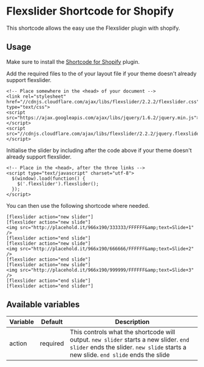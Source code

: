 Flexslider Shortcode for Shopify
==================

This shortcode allows the easy use the Flexslider plugin with shopify.

## Usage

Make sure to install the [Shortcode for Shopify](https://github.com/ryanheart/shopify-shortcodes/) plugin.

Add the required files to the <head> of your layout file if your theme doesn't already support flexslider.

    <!-- Place somewhere in the <head> of your document -->
    <link rel="stylesheet" href="//cdnjs.cloudflare.com/ajax/libs/flexslider/2.2.2/flexslider.css" type="text/css">
    <script src="https://ajax.googleapis.com/ajax/libs/jquery/1.6.2/jquery.min.js"></script>
    <script src="//cdnjs.cloudflare.com/ajax/libs/flexslider/2.2.2/jquery.flexslider.js"></script>

Initialise the slider by including after the code above if your theme doesn't already support flexslider.

    <!-- Place in the <head>, after the three links -->
    <script type="text/javascript" charset="utf-8">
      $(window).load(function() {
        $('.flexslider').flexslider();
      });
    </script>

You can then use the following shortcode where needed.

    [flexslider action="new slider"]
    [flexslider action="new slide"]
    <img src="http://placehold.it/966x190/333333/FFFFFF&amp;text=Slide+1" />
    [flexslider action="end slide"]
    [flexslider action="new slide"]
    <img src="http://placehold.it/966x190/666666/FFFFFF&amp;text=Slide+2" />
    [flexslider action="end slide"]
    [flexslider action="new slide"]
    <img src="http://placehold.it/966x190/999999/FFFFFF&amp;text=Slide+3" />
    [flexslider action="end slide"]
    [flexslider action="end slider"]

## Available variables

| Variable  | Default  | Description |
| --------- | -------- | ----------- |
| action     | required | This controls what the shortcode will output. `new slider` starts a new slider. `end slider` ends the slider. `new slide` starts a new slide. `end slide` ends the slide  |